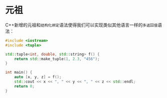 # 元祖

C++新增的元祖和`结构化绑定`语法使得我们可以实现类似其他语言一样的`多返回值`语法：

```cpp
#include <iostream>
#include <tuple>

std::tuple<int, double, std::string> f() {
    return std::make_tuple(1, 2.3, "456");
}

int main() {
    auto [x, y, z] = f();
    std::cout << x << ", " << y << ", " << z << std::endl;
    return 0;
}
```
